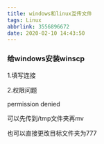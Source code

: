 ```yaml
---
title: windows和linux互传文件
tags: Linux
abbrlink: 3556896672
date: 2020-02-10 14:43:50
---
```

### 给windows安装winscp

1.填写连接

2.权限问题

permission denied

可以先传到/tmp文件夹再mv

也可以直接更改目标文件夹为777